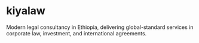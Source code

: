 # kiyalaw
Modern legal consultancy in Ethiopia, delivering global-standard services in corporate law, investment, and international agreements.
